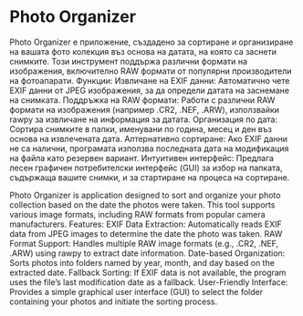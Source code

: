 # Photo Organizer
Photo Organizer е приложение, създадено за сортиране и организиране на вашата фото колекция въз основа на датата, на която са заснети снимките. Този инструмент поддържа различни формати на изображения, включително RAW формати от популярни производители на фотоапарати.
Функции:
Извличане на EXIF данни: Автоматично чете EXIF данни от JPEG изображения, за да определи датата на заснемане на снимката.
Поддръжка на RAW формати: Работи с различни RAW формати на изображения (например .CR2, .NEF, .ARW), използвайки rawpy за извличане на информация за датата.
Организация по дата: Сортира снимките в папки, именувани по година, месец и ден въз основа на извлечената дата.
Алтернативно сортиране: Ако EXIF данни не са налични, програмата използва последната дата на модификация на файла като резервен вариант.
Интуитивен интерфейс: Предлага лесен графичен потребителски интерфейс (GUI) за избор на папката, съдържаща вашите снимки, и за стартиране на процеса на сортиране.

Photo Organizer is application designed to sort and organize your photo collection based on the date the photos were taken. This tool supports various image formats, including RAW formats from popular camera manufacturers.
Features:
EXIF Data Extraction: Automatically reads EXIF data from JPEG images to determine the date the photo was taken.
RAW Format Support: Handles multiple RAW image formats (e.g., .CR2, .NEF, .ARW) using rawpy to extract date information.
Date-based Organization: Sorts photos into folders named by year, month, and day based on the extracted date.
Fallback Sorting: If EXIF data is not available, the program uses the file’s last modification date as a fallback.
User-Friendly Interface: Provides a simple graphical user interface (GUI) to select the folder containing your photos and initiate the sorting process.
